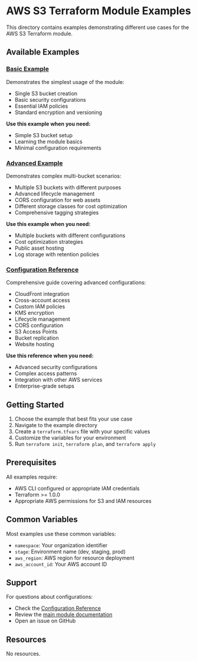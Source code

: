# AWS S3 Terraform Module Examples

This directory contains examples demonstrating different use cases for the AWS S3 Terraform module.

## Available Examples

### [Basic Example](./basic/)
Demonstrates the simplest usage of the module:
- Single S3 bucket creation
- Basic security configurations
- Essential IAM policies
- Standard encryption and versioning

**Use this example when you need:**
- Simple S3 bucket setup
- Learning the module basics
- Minimal configuration requirements

### [Advanced Example](./advanced/)
Demonstrates complex multi-bucket scenarios:
- Multiple S3 buckets with different purposes
- Advanced lifecycle management
- CORS configuration for web assets
- Different storage classes for cost optimization
- Comprehensive tagging strategies

**Use this example when you need:**
- Multiple buckets with different configurations
- Cost optimization strategies
- Public asset hosting
- Log storage with retention policies

### [Configuration Reference](./CONFIGURATION.md)
Comprehensive guide covering advanced configurations:
- CloudFront integration
- Cross-account access
- Custom IAM policies
- KMS encryption
- Lifecycle management
- CORS configuration
- S3 Access Points
- Bucket replication
- Website hosting

**Use this reference when you need:**
- Advanced security configurations
- Complex access patterns
- Integration with other AWS services
- Enterprise-grade setups

## Getting Started

1. Choose the example that best fits your use case
2. Navigate to the example directory
3. Create a `terraform.tfvars` file with your specific values
4. Customize the variables for your environment
5. Run `terraform init`, `terraform plan`, and `terraform apply`

## Prerequisites

All examples require:
- AWS CLI configured or appropriate IAM credentials
- Terraform >= 1.0.0
- Appropriate AWS permissions for S3 and IAM resources

## Common Variables

Most examples use these common variables:
- `namespace`: Your organization identifier
- `stage`: Environment name (dev, staging, prod)
- `aws_region`: AWS region for resource deployment
- `aws_account_id`: Your AWS account ID

## Support

For questions about configurations:
- Check the [Configuration Reference](./CONFIGURATION.md)
- Review the [main module documentation](../README.md)
- Open an issue on GitHub

## Resources

No resources.
<!-- END_AUTOMATED_TF_DOCS_BLOCK -->